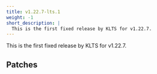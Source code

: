 ```yaml
---
title: v1.22.7-lts.1
weight: -1
short_description: |
  This is the first fixed release by KLTS for v1.22.7.
---
```


This is the first fixed release by KLTS for v1.22.7.

## Patches
